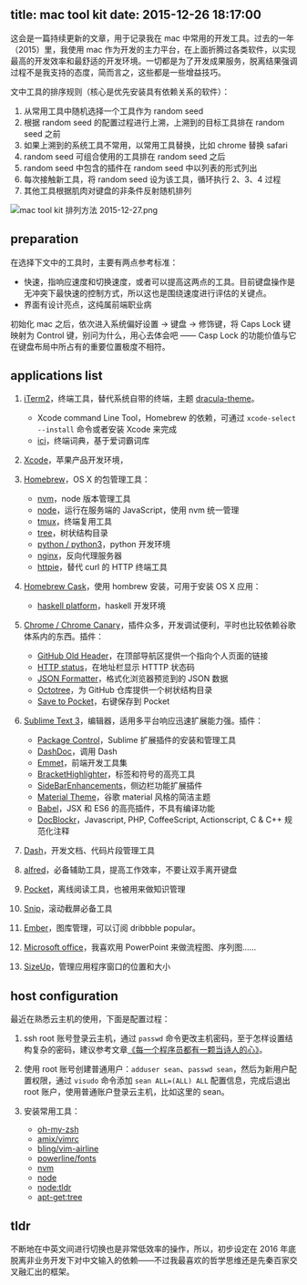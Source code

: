 title: mac tool kit
date: 2015-12-26 18:17:00
---

这会是一篇持续更新的文章，用于记录我在 mac 中常用的开发工具。过去的一年（2015）里，我使用 mac 作为开发的主力平台，在上面折腾过各类软件，以实现最高的开发效率和最舒适的开发环境。一切都是为了开发成果服务，脱离结果强调过程不是我支持的态度，简而言之，这些都是一些增益技巧。

文中工具的排序规则（核心是优先安装具有依赖关系的软件）：

1. 从常用工具中随机选择一个工具作为 random seed
2. 根据 random seed 的配置过程进行上溯，上溯到的目标工具排在 random seed 之前
3. 如果上溯到的系统工具不常用，以常用工具替换，比如 chrome 替换 safari
4. random seed 可组合使用的工具排在 random seed 之后
5. random seed 中包含的插件在 random seed 中以列表的形式列出
6. 每次接触新工具，将 random seed 设为该工具，循环执行 2、3、4 过程
7. 其他工具根据肌肉对键盘的非条件反射随机排列

![mac tool kit 排列方法 2015-12-27.png](/img/mac-tool-kit.png)

<!-- more -->

## preparation

在选择下文中的工具时，主要有两点参考标准：

- 快速，指响应速度和切换速度，或者可以提高这两点的工具。目前键盘操作是无冲突下最快速的控制方式，所以这也是围绕速度进行评估的关键点。
- 界面有设计亮点，这纯属前端职业病

<div class="tip">
    初始化 mac 之后，依次进入系统偏好设置 -> 键盘 -> 修饰键，将 Caps Lock 键映射为 Control 键，别问为什么，用心去体会吧 —— Casp Lock 的功能价值与它在键盘布局中所占有的重要位置极度不相符。
</div>
 
## applications list

1. [iTerm2](https://www.iterm2.com/downloads.html)，终端工具，替代系统自带的终端，主题 [dracula-theme](https://github.com/zenorocha/dracula-theme)。
    - Xcode command Line Tool，Homebrew 的依赖，可通过 `xcode-select --install` 命令或者安装 Xcode 来完成
    - [ici](https://github.com/Flowerowl/ici)，终端词典，基于爱词霸词库 

1. [Xcode](https://developer.apple.com/cn/xcode/downloads/)，苹果产品开发环境，

1. [Homebrew](http://brew.sh/)，OS X 的包管理工具：
    - [nvm](https://github.com/creationix/nvm)，node 版本管理工具
    - [node](https://github.com/nodejs/node)，运行在服务端的 JavaScript，使用 nvm 统一管理
    - [tmux](https://tmux.github.io/)，终端复用工具
    - [tree](http://mama.indstate.edu/users/ice/tree/)，树状结构目录
    - [python / python3](https://www.python.org)，python 开发环境
    - [nginx](http://nginx.org/)，反向代理服务器
    - [httpie](https://github.com/jakubroztocil/httpie)，替代 curl 的 HTTP 终端工具

1. [Homebrew Cask](http://caskroom.io/)，使用 hombrew 安装，可用于安装 OS X 应用：
    - [haskell platform](http://caskroom.io/search)，haskell 开发环境

1. [Chrome / Chrome Canary](http://www.google.cn/intl/zh-CN/chrome/browser/desktop/index.html)，插件众多，开发调试便利，平时也比较依赖谷歌体系内的东西。插件：
    - [GitHub Old Header](https://chrome.google.com/webstore/detail/github-old-header/bbencfiifelhglgknaheifiekmjndlek)，在顶部导航区提供一个指向个人页面的链接
    - [HTTP status](https://chrome.google.com/webstore/detail/http-status/cknfnacbckhfpjahnmkblajcpledpfnp)，在地址栏显示 HTTTP 状态码
    - [JSON Formatter](https://chrome.google.com/webstore/detail/json-formatter/bcjindcccaagfpapjjmafapmmgkkhgoa?hl=zh-CN)，格式化浏览器预览到的 JSON 数据
    - [Octotree](https://chrome.google.com/webstore/detail/octotree/bkhaagjahfmjljalopjnoealnfndnagc?hl=zh-CN)，为 GitHub 仓库提供一个树状结构目录
    - [Save to Pocket](https://chrome.google.com/webstore/detail/save-to-pocket/niloccemoadcdkdjlinkgdfekeahmflj?hl=zh-CN)，右键保存到 Pocket

1. [Sublime Text 3](http://www.sublimetext.com/3)，编辑器，适用多平台响应迅速扩展能力强。插件：
    - [Package Control](https://packagecontrol.io/installation#st3)，Sublime 扩展插件的安装和管理工具
    - [DashDoc](https://packagecontrol.io/packages/DashDoc)，调用 Dash
    - [Emmet](http://emmet.io/)，前端开发工具集
    - [BracketHighlighter](https://packagecontrol.io/packages/BracketHighlighter)，标签和符号的高亮工具
    - [SideBarEnhancements](https://packagecontrol.io/packages/SideBarEnhancements)，侧边栏功能扩展插件
    - [Material Theme](https://github.com/equinusocio/material-theme)，谷歌 material 风格的简洁主题
    - [Babel](https://packagecontrol.io/packages/Babel)，JSX 和 ES6 的高亮插件，不具有编译功能
    - [DocBlockr](https://packagecontrol.io/packages/DocBlockr)，Javascript, PHP, CoffeeScript, Actionscript, C & C++ 规范化注释

1. [Dash](https://kapeli.com/dash)，开发文档、代码片段管理工具

1. [alfred](https://www.alfredapp.com/)，必备辅助工具，提高工作效率，不要让双手离开键盘

1. [Pocket](https://getpocket.com/)，离线阅读工具，也被用来做知识管理

1. [Snip](http://snip.qq.com/)，滚动截屏必备工具

1. [Ember](http://realmacsoftware.com/ember/)，图库管理，可以订阅 dribbble popular。

1. [Microsoft office](https://products.office.com/zh-cn/mac/microsoft-office-for-mac)，我喜欢用 PowerPoint 来做流程图、序列图……

1. [SizeUp](http://www.irradiatedsoftware.com/sizeup/)，管理应用程序窗口的位置和大小

## host configuration

最近在熟悉云主机的使用，下面是配置过程：

1. ssh root 账号登录云主机，通过 `passwd` 命令更改主机密码，至于怎样设置结构复杂的密码，建议参考文章[《每一个程序员都有一颗当诗人的心》](http://www.hello-code.com/diary/201409/2223.html)。

1. 使用 root 账号创建普通用户：`adduser sean`、`passwd sean`，然后为新用户配置权限，通过 `visudo` 命令添加 `sean ALL=(ALL) ALL` 配置信息，完成后退出 root 账户，使用普通账户登录云主机，比如这里的 sean。

1. 安装常用工具：
    - [oh-my-zsh](https://github.com/robbyrussell/oh-my-zsh)
    - [amix/vimrc](https://github.com/amix/vimrc)
    - [bling/vim-airline](https://github.com/bling/vim-airline)
    - [powerline/fonts](https://github.com/powerline/fonts)
    - [nvm](https://github.com/creationix/nvm)
    - [node](https://github.com/nodejs/node)
    - [node:tldr](https://github.com/tldr-pages/tldr)
    - [apt-get:tree](https://packages.debian.org/search?keywords=tree)

## tldr

不断地在中英文间进行切换也是非常低效率的操作，所以，初步设定在 2016 年底脱离非业务开发下对中文输入的依赖——不过我最喜欢的哲学思维还是先秦百家交叉融汇出的框架。